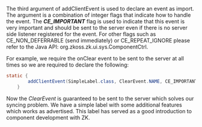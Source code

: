 The third argument of <mp>addClientEvent</mp> is used to declare an
event as import. The argument is a combination of integer flags that
indicate how to handle the event. The ***CE_IMPORTANT*** flag is used to
indicate that this event is very important and should be sent to the
server even if there is no server side listener registered for the
event. For other flags such as CE_NON_DEFERRABLE (send immediately) or
CE_REPEAT_IGNORE please refer to the Java API:
<javadoc>org.zkoss.zk.ui.sys.ComponentCtrl</javadoc>.

For example, we require the <mp>onClear</mp> event to be sent to the
server at all times so we are required to declare the following:

``` java
static {
        addClientEvent(SimpleLabel.class, ClearEvent.NAME, CE_IMPORTANT);
    }
```

Now the *ClearEvent* is guaranteed to be sent to the server which solves
our syncing problem. We have a simple label with some additional
features which works as advertised. This label has served as a good
introduction to component development with ZK.
